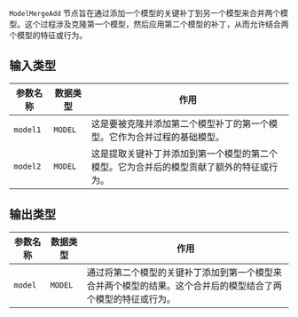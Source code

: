 
`ModelMergeAdd` 节点旨在通过添加一个模型的关键补丁到另一个模型来合并两个模型。这个过程涉及克隆第一个模型，然后应用第二个模型的补丁，从而允许结合两个模型的特征或行为。

## 输入类型
| 参数名称 | 数据类型 | 作用 |
| --- | --- | --- |
| `model1` | `MODEL` | 这是要被克隆并添加第二个模型补丁的第一个模型。它作为合并过程的基础模型。 |
| `model2` | `MODEL` | 这是提取关键补丁并添加到第一个模型的第二个模型。它为合并后的模型贡献了额外的特征或行为。 |

## 输出类型
| 参数名称 | 数据类型 | 作用 |
| --- | --- | --- |
| `model` | `MODEL` | 通过将第二个模型的关键补丁添加到第一个模型来合并两个模型的结果。这个合并后的模型结合了两个模型的特征或行为。 |